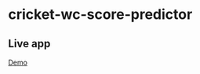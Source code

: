 # cricket-wc-score-predictor
## Live app
<a href='https://cricket-score-predictor-st.herokuapp.com/'>Demo</a>
